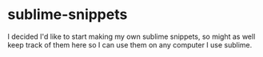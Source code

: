 # sublime-snippets
I decided I'd like to start making my own sublime snippets, so might as well keep track of them here so I can use them on any computer I use sublime.
